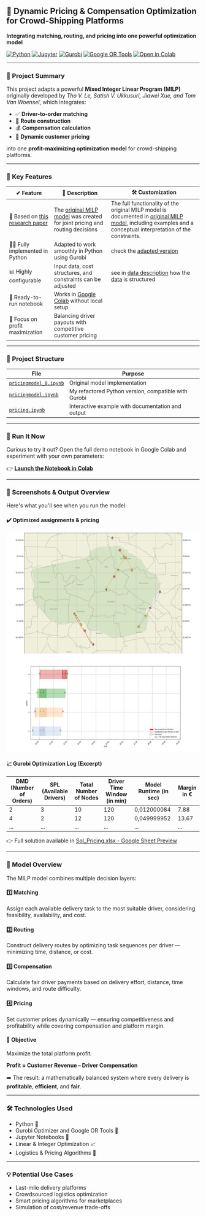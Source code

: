 ## 🚚 Dynamic Pricing & Compensation Optimization for Crowd-Shipping Platforms  
**Integrating matching, routing, and pricing into one powerful optimization model**

[![Python](https://img.shields.io/badge/Python-3776AB?style=flat-square&logo=python&logoColor=white)](https://www.python.org/)
[![Jupyter](https://img.shields.io/badge/Jupyter-F37626?style=flat-square&logo=jupyter&logoColor=white)](https://jupyter.org/)
[![Gurobi](https://img.shields.io/badge/Gurobi-MILP-EA1C24?style=flat-square)](https://www.gurobi.com/)
[![Google OR Tools](https://img.shields.io/badge/Google%20OR--Tools-4285F4?style=flat-square&logo=google&logoColor=white)](https://developers.google.com/optimization)
[![Open in Colab](https://colab.research.google.com/assets/colab-badge.svg)](https://colab.research.google.com/github/rim-the-optimizer/Pricing/blob/main/pricing.ipynb)

---

### 🧠 Project Summary

This project adapts a powerful **Mixed Integer Linear Program (MILP)** originally developed by *Tho V. Le, Satish V. Ukkusuri, Jiawei Xue, and Tom Van Woensel*, which integrates:

- ✅ **Driver-to-order matching**  
- 🚛 **Route construction**  
- 💰 **Compensation calculation**  
- 💸 **Dynamic customer pricing**

into one **profit-maximizing optimization model** for crowd-shipping platforms.

---

### 📌 Key Features

| ✔ Feature | 💬 Description | 🛠 Customization |
|----------|----------------|----------|
| 🔗 Based on [this research paper](https://www.sciencedirect.com/science/article/pii/S1366554520308516) | The [original MILP model](https://www.github.com/rim-the-optimizer/Pricing/blob/main/pricingmodel_0.ipynb) was created for joint pricing and routing decisions | The full functionality of the original MILP model is documented in [original MILP model](https://www.github.com/rim-the-optimizer/Pricing/blob/main/pricingmodel_0.ipynb), including examples and a conceptual interpretation of the constraints. |
| 🧑‍💻 Fully implemented in Python | Adapted to work smoothly in Python using Gurobi | check the [adapted version](https://www.github.com/rim-the-optimizer/Pricing/blob/main/pricingmodel.ipynb) |
| 📊 Highly configurable | Input data, cost structures, and constraints can be adjusted | see in [data description](https://github.com/rimchmielowitz/Pricing/blob/main/data_Berlin/data_description.md) how the [data](https://github.com/rimchmielowitz/Pricing/blob/main/data_Berlin/TWD.csv) is structured |
| 🧪 Ready-to-run notebook | Works in [Google Colab](https://colab.research.google.com/github/rim-the-optimizer/Pricing/blob/main/pricing.ipynb) without local setup |
| 🎯 Focus on profit maximization | Balancing driver payouts with competitive customer pricing |

---

### 📂 Project Structure

| File | Purpose |
|------|---------|
| [`pricingmodel_0.ipynb`](https://github.com/rim-the-optimizer/Pricing/blob/main/pricingmodel_0.ipynb) | Original model implementation |
| [`pricingmodel.ipynb`](https://github.com/rim-the-optimizer/Pricing/blob/main/pricingmodel.ipynb) | My refactored Python version, compatible with Gurobi |
| [`pricing.ipynb`](https://colab.research.google.com/github/rim-the-optimizer/Pricing/blob/main/pricing.ipynb) | Interactive example with documentation and output |

---

### 🚀 Run It Now

Curious to try it out? Open the full demo notebook in Google Colab and experiment with your own parameters:

👉 **[Launch the Notebook in Colab](https://colab.research.google.com/github/rim-the-optimizer/Pricing/blob/main/pricing.ipynb)**

---

### 📸 Screenshots & Output Overview

Here's what you'll see when you run the model:

#### ✔️ Optimized assignments & pricing
![optimized_output on map](https://github.com/rimchmielowitz/Pricing/blob/main/Pics/optimized%204%20tasks%20on%20map.png)
![optimized_output in a Gantt chart](https://github.com/rimchmielowitz/Pricing/blob/main/Pics/optimized%204%20tasks%20chart.png)

#### 📈 Gurobi Optimization Log (Excerpt)

| DMD (Number of Orders)| SPL (Available Drivers) | Total Number of Nodes | Driver Time Window (in min) | Model Runtime (in sec) | Margin in € |
|----------|-----------|-----------|----------------|----------------|-----------------|
| 2     | 3      | 10     | 120            | 0,012000084           | 7.88            |
| 4     | 2       | 12     |120            | 0,049999952           | 13.67            |
| ...      | ...       | ...       | ...            | ...            | ...             |

👉 Full solution available in [Sol_Pricing.xlsx - Google Sheet Preview](https://docs.google.com/spreadsheets/d/14zJeT16X_azrgEhrH9qb7Dzg3EVkxGhc/edit?usp=sharing&ouid=116106288793772745103&rtpof=true&sd=true)



---

### 🧮 Model Overview

The MILP model combines multiple decision layers:

#### 1️⃣ **Matching**  
Assign each available delivery task to the most suitable driver, considering feasibility, availability, and cost.

#### 2️⃣ **Routing**  
Construct delivery routes by optimizing task sequences per driver — minimizing time, distance, or cost.

#### 3️⃣ **Compensation**  
Calculate fair driver payments based on delivery effort, distance, time windows, and route difficulty.

#### 4️⃣ **Pricing**  
Set customer prices dynamically — ensuring competitiveness and profitability while covering compensation and platform margin.

#### 🎯 Objective  
Maximize the total platform profit:  

**Profit = Customer Revenue – Driver Compensation**


➡️ The result: a mathematically balanced system where every delivery is **profitable**, **efficient**, and **fair**.

---

### 🛠 Technologies Used

- Python 🐍  
- Gurobi Optimizer and Google OR Tools 🔧  
- Jupyter Notebooks 📓  
- Linear & Integer Optimization 📈  
- Logistics & Pricing Algorithms 🚚  

---

### 💡 Potential Use Cases

- Last-mile delivery platforms  
- Crowdsourced logistics optimization  
- Smart pricing algorithms for marketplaces  
- Simulation of cost/revenue trade-offs  
